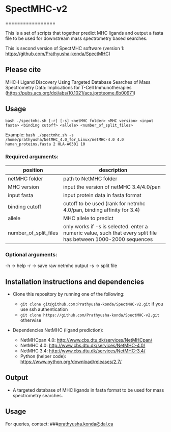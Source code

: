 # SpectMHC-v2
=================

This is a set of scripts that together predict MHC ligands and output a fasta file to be used for downstream mass spectrometry based searches.

This is second version of SpectMHC software (version 1: https://github.com/Prathyusha-konda/SpectMHC)

Please cite 
------
MHC-I Ligand Discovery Using Targeted Database Searches of Mass Spectrometry Data: Implications for T-Cell Immunotherapies (https://pubs.acs.org/doi/abs/10.1021/acs.jproteome.6b00971)

Usage 
------
`bash ./spectmhc.sh [-r] [-s] <netMHC folder> <MHC version> <input fasta> <binding cutoff> <allele> <number_of_split_files>`

Example: `bash ./spectmhc.sh -s /home/prathyusha/NetMHC_4.0_for_Linux/netMHC-4.0 4.0 human_proteins.fasta 2 HLA-A0301 10`

### Required arguments:

position | description
------------------|------------------------------------------------
netMHC folder | path to NetMHC folder
MHC version   | input the version of netMHC 3.4/4.0/pan
input fasta   | input protein data in fasta format
binding cutoff| cutoff to be used (rank for netmhc 4.0/pan, binding affinity for 3.4)
allele        | MHC allele to predict
number_of_split_files | only works if -s is selected. enter a numeric value, such that every split file has between 1000-2000 sequences
                              
### Optional arguments:
-h -> help
-r -> save raw netmhc output
-s -> split file

Installation instructions and dependencies
--------------

- Clone this repository by running one of the following:
	- `git clone git@github.com:Prathyusha-konda/SpectMHC-v2.git` if you use ssh authentication
	- `git clone https://github.com/Prathyusha-konda/SpectMHC-v2.git` otherwise

- Dependencies
  NetMHC (ligand prediction):
  - NetMHCpan 4.0: http://www.cbs.dtu.dk/services/NetMHCpan/
  - NetMHC 4.0: http://www.cbs.dtu.dk/services/NetMHC-4.0/
  - NetMHC 3.4: http://www.cbs.dtu.dk/services/NetMHC-3.4/
  - Python (helper code): https://www.python.org/download/releases/2.7/


Output
-----
- A targeted database of MHC ligands in fasta format to be used for mass spectrometry searches.

Usage 
------
For queries, contact: 
###prathyusha.konda@dal.ca

